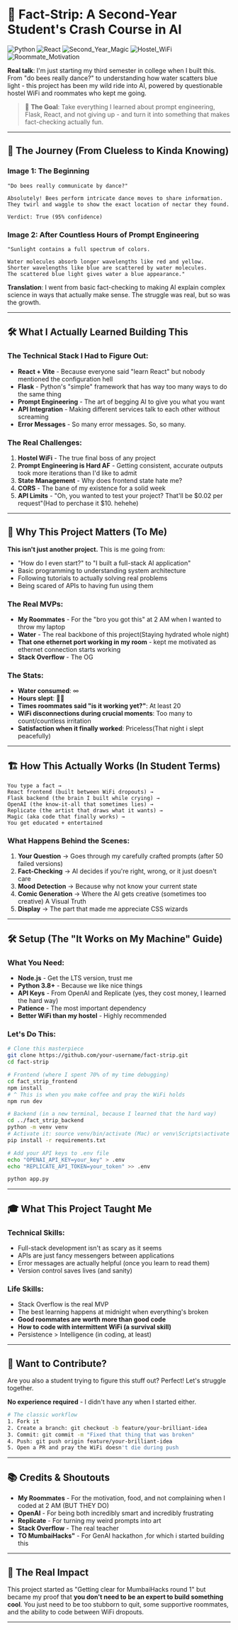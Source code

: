 # 🎪 Fact-Strip: A Second-Year Student's Crash Course in AI

![Python](https://img.shields.io/badge/Python-3.11-blue?style=for-the-badge)
![React](https://img.shields.io/badge/React-18.2-61DAFB?style=for-the-badge)
![Second_Year_Magic](https://img.shields.io/badge/Built-By_A_Second_Year_Student-purple?style=for-the-badge)
![Hostel_WiFi](https://img.shields.io/badge/Powered_By-Hostel_WiFi_(Sometimes)-orange?style=for-the-badge)
![Roommate_Motivation](https://img.shields.io/badge/Fueled_By-Roommate_Hype-yellow?style=for-the-badge)

**Real talk**: I'm just starting my third semester in college when I built this. From "do bees really dance?" to understanding how water scatters blue light - this project has been my wild ride into AI, powered by questionable hostel WiFi and roommates who kept me going.

> 🎯 **The Goal**: Take everything I learned about prompt engineering, Flask, React, and not giving up - and turn it into something that makes fact-checking actually fun.

---

## 🚀 The Journey (From Clueless to Kinda Knowing)

### Image 1: The Beginning
```
"Do bees really communicate by dance?"

Absolutely! Bees perform intricate dance moves to share information.
They twirl and waggle to show the exact location of nectar they found.

Verdict: True (95% confidence)
```

### Image 2: After Countless Hours of Prompt Engineering
```
"Sunlight contains a full spectrum of colors.

Water molecules absorb longer wavelengths like red and yellow.
Shorter wavelengths like blue are scattered by water molecules.
The scattered blue light gives water a blue appearance."
```

**Translation**: I went from basic fact-checking to making AI explain complex science in ways that actually make sense. The struggle was real, but so was the growth.

---

## 🛠️ What I Actually Learned Building This

### The Technical Stack I Had to Figure Out:
- **React + Vite** - Because everyone said "learn React" but nobody mentioned the configuration hell
- **Flask** - Python's "simple" framework that has way too many ways to do the same thing
- **Prompt Engineering** - The art of begging AI to give you what you want
- **API Integration** - Making different services talk to each other without screaming
- **Error Messages** - So many error messages. So, so many.

### The Real Challenges:
1. **Hostel WiFi** - The true final boss of any project
2. **Prompt Engineering is Hard AF** - Getting consistent, accurate outputs took more iterations than I'd like to admit
3. **State Management** - Why does frontend state hate me?
4. **CORS** - The bane of my existence for a solid week
5. **API Limits** - "Oh, you wanted to test your project? That'll be $0.02 per request"(Had to perchase it $10. hehehe)

---

## 🎯 Why This Project Matters (To Me)

**This isn't just another project.** This is me going from:
- "How do I even start?" to "I built a full-stack AI application"
- Basic programming to understanding system architecture
- Following tutorials to actually solving real problems
- Being scared of APIs to having fun using them

### The Real MVPs:
- **My Roommates** - For the "bro you got this" at 2 AM when I wanted to throw my laptop
- **Water** - The real backbone of this project(Staying hydrated whole night)
- **That one ethernet port working in my room** - kept me motivated as ethernet connection starts working
- **Stack Overflow** - The OG

### The Stats:
- **Water consumed**: ∞
- **Hours slept**: 🤷‍♂️
- **Times roommates said "is it working yet?"**: At least 20
- **WiFi disconnections during crucial moments**: Too many to count/countless irritation
- **Satisfaction when it finally worked**: Priceless(That night i slept peacefully)

---

## 🏗️ How This Actually Works (In Student Terms)

```
You type a fact → 
React frontend (built between WiFi dropouts) → 
Flask backend (the brain I built while crying) → 
OpenAI (the know-it-all that sometimes lies) → 
Replicate (the artist that draws what it wants) → 
Magic (aka code that finally works) → 
You get educated + entertained
```

### What Happens Behind the Scenes:
1. **Your Question** → Goes through my carefully crafted prompts (after 50 failed versions)
2. **Fact-Checking** → AI decides if you're right, wrong, or it just doesn't care
3. **Mood Detection** → Because why not know your current state
4. **Comic Generation** → Where the AI gets creative (sometimes too creative) A Visual Truth
5. **Display** → The part that made me appreciate CSS wizards

---

## 🛠️ Setup (The "It Works on My Machine" Guide)

### What You Need:
- **Node.js** - Get the LTS version, trust me
- **Python 3.8+** - Because we like nice things
- **API Keys** - From OpenAI and Replicate (yes, they cost money, I learned the hard way)
- **Patience** - The most important dependency
- **Better WiFi than my hostel** - Highly recommended

### Let's Do This:
```bash
# Clone this masterpiece
git clone https://github.com/your-username/fact-strip.git
cd fact-strip

# Frontend (where I spent 70% of my time debugging)
cd fact_strip_frontend
npm install
# ^ This is when you make coffee and pray the WiFi holds
npm run dev

# Backend (in a new terminal, because I learned that the hard way)
cd ../fact_strip_backend
python -m venv venv
# Activate it: source venv/bin/activate (Mac) or venv\Scripts\activate (Windows)
pip install -r requirements.txt

# Add your API keys to .env file
echo "OPENAI_API_KEY=your_key" > .env
echo "REPLICATE_API_TOKEN=your_token" >> .env

python app.py
```
---

## 🎓 What This Project Taught Me

### Technical Skills:
- Full-stack development isn't as scary as it seems
- APIs are just fancy messengers between applications
- Error messages are actually helpful (once you learn to read them)
- Version control saves lives (and sanity)

### Life Skills:
- Stack Overflow is the real MVP
- The best learning happens at midnight when everything's broken
- **Good roommates are worth more than good code**
- **How to code with intermittent WiFi (a survival skill)**
- Persistence > Intelligence (in coding, at least)

---

## 🤝 Want to Contribute?

Are you also a student trying to figure this stuff out? Perfect! Let's struggle together.

**No experience required** - I didn't have any when I started either.

```bash
# The classic workflow
1. Fork it
2. Create a branch: git checkout -b feature/your-brilliant-idea
3. Commit: git commit -m "Fixed that thing that was broken"
4. Push: git push origin feature/your-brilliant-idea
5. Open a PR and pray the WiFi doesn't die during push
```

---

## 📚 Credits & Shoutouts

* **My Roommates** - For the motivation, food, and not complaining when I coded at 2 AM (BUT THEY DO)
* **OpenAI** - For being both incredibly smart and incredibly frustrating
* **Replicate** - For turning my weird prompts into art
* **Stack Overflow** - The real teacher
* **TO MumbaiHacks"** - For GenAI hackathon ,for which i started building this

---

## 🎯 The Real Impact

This project started as "Getting clear for MumbaiHacks round 1" but became my proof that **you don't need to be an expert to build something cool**. You just need to be too stubborn to quit, some supportive roommates, and the ability to code between WiFi dropouts.

---
